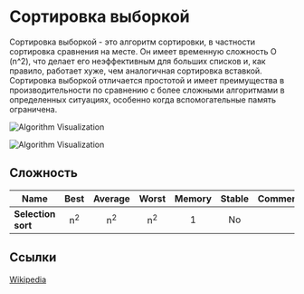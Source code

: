 # Сортировка выборкой

Сортировка выборкой - это алгоритм сортировки, в частности сортировка сравнения на месте. Он имеет временную сложность O (n^2), что 
делает его неэффективным для больших списков и, как правило, работает хуже, чем аналогичная сортировка вставкой. Сортировка выборкой 
отличается простотой и имеет преимущества в производительности по сравнению с более сложными алгоритмами в определенных ситуациях, 
особенно когда вспомогательные память ограничена. 

![Algorithm Visualization](https://upload.wikimedia.org/wikipedia/commons/b/b0/Selection_sort_animation.gif)

![Algorithm Visualization](https://upload.wikimedia.org/wikipedia/commons/9/94/Selection-Sort-Animation.gif)

## Сложность

| Name                  | Best            | Average             | Worst               | Memory    | Stable    | Comments  |
| --------------------- | :-------------: | :-----------------: | :-----------------: | :-------: | :-------: | :-------- |
| **Selection sort**    | n<sup>2</sup>   | n<sup>2</sup>       | n<sup>2</sup>       | 1         | No        |           |

## Ссылки

[Wikipedia](https://en.wikipedia.org/wiki/Selection_sort)